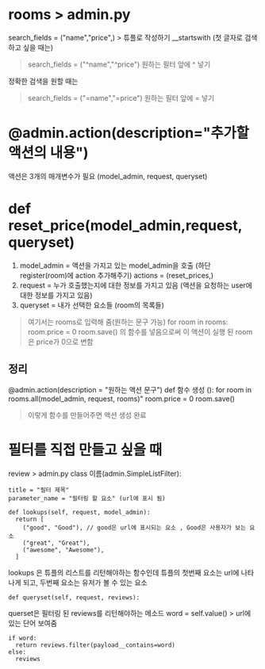 # rooms > admin.py
search_fields = ("name","price",) > 튜플로 작성하기
__startswith (첫 글자로 검색하고 싶을 때는)
  > search_fields = ("^name","^price") 원하는 필터 앞에 ^ 넣기

정확한 검색을 원할 때는
  > search_fields = ("=name","=price") 원하는 필터 앞에 = 넣기

# @admin.action(description="추가할 액션의 내용")
액션은 3개의 매개변수가 필요 (model_admin, request, queryset)
# def reset_price(model_admin,request, queryset)
1. model_admin = 액션을 가지고 있는 model_admin을 호출
(하단 register(room)에 action 추가해주기)
actions = (reset_prices,)
2. request =  누가 호출했는지에 대한 정보를 가지고 있음
(액션을 요청하는 user에 대한 정보를 가지고 있음)
3. queryset = 내가 선택한 요소들 (room의 목록들)
  > 여기서는 rooms로 입력해 줌(원하는 문구 가능)
  > for room in rooms:
        room.price = 0
        room.save()
    의 함수를 넣음으로써 이 액션이 실행 된 room은 price가 0으로 변함

## 정리 ##
@admin.action(description = "원하는 액션 문구")
def 함수 생성 ():
  for room in rooms.all(model_admin, request, rooms)"
      room.price = 0
      room.save()
      
  > 이렇게 함수를 만들어주면 액션 생성 완료


  # 필터를 직접 만들고 싶을 때 #
  review > admin.py
  class 이름(admin.SimpleListFilter):

    title = "필터 제목"
    parameter_name = "필터링 할 요소" (url에 표시 됨)

    def lookups(self, request, model_admin):
      return [
        ("good", "Good"), // good은 url에 표시되는 요소 , Good은 사용자가 보는 요소
        ("great", "Great"),
        ("awesome", "Awesome"),
      ]
  lookups 은 튜플의 리스트를 리턴해야하는 함수인데 튜플의 첫번째 요소는 url에 나타나게 되고, 두번째 요소는 유저가 볼 수 있는 요소

    def queryset(self, request, reviews):
querset은 필터링 된 reviews를 리턴해야하는 메소드
    word = self.value() > url에 있는 단어 보여줌

    if word:
      return reviews.filter(payload__contains=word)
    else:
      reviews